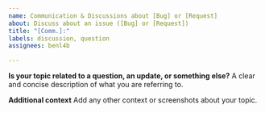 ```yaml
---
name: Communication & Discussions about [Bug] or [Request]
about: Discuss about an issue ([Bug] or [Request])
title: "[Comm.]:"
labels: discussion, question
assignees: benl4b

---
```


**Is your topic related to a question, an update, or something else?**
A clear and concise description of what you are referring to.

**Additional context**
Add any other context or screenshots about your topic.
